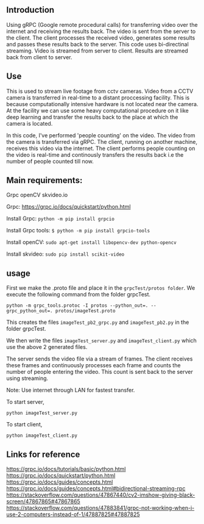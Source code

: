 ## Introduction
Using gRPC (Google remote procedural calls) for transferring video over the internet and receiving the results back. The video is sent from the server to the client. The client processes the received video, generates some results and passes these results back to the server. This code uses bi-directinal streaming. Video is streamed from server to client. Results are streamed back from client to server.


## Use
This is used to stream live footage from cctv cameras. Video from a CCTV camera is transferred in real-time to a distant proccessing facility. This is because computationally intensive hardware is not located near the camera. At the facility we can use some heavy computational procedure on it like deep learning and transfer the results back to the place at which the camera is located. 

In this code, I've performed 'people counting' on the video. The video from the camera is transferred via gRPC. The client, running on another machine, receives this video via the internet. The client performs people counting on the video is real-time and continously transfers the results back i.e the number of people counted till now. 


## Main requirements:

Grpc
openCV
skvideo.io

Grpc: https://grpc.io/docs/quickstart/python.html

Install Grpc: 
```python -m pip install grpcio```

Install Grpc tools:
```$ python -m pip install grpcio-tools```

Install openCV:
```sudo apt-get install libopencv-dev python-opencv```

Install skvideo: 
```sudo pip install scikit-video```


## usage

First we make the .proto file and place it in the ```grpcTest/protos folder```. We execute the following command from the folder grpcTest.

  ```python -m grpc_tools.protoc -I protos --python_out=. --grpc_python_out=. protos/imageTest.proto```
  
  This creates the files ```imageTest_pb2_grpc.py``` and ```imageTest_pb2.py``` in the folder grpcTest.
  
  We then write the files ```imageTest_server.py``` and ```imageTest_client.py``` which use the above 2 generated files.
  
The server sends the video file via a stream of frames. The client receives these frames and continuously processes each frame and counts the number of people entering the video. This count is sent back to the server using streaming. 
  
Note: Use internet through LAN for fastest transfer.

To start server, 

  ```python imageTest_server.py```
   
To start client, 

   ```python imageTest_client.py```

## Links for reference

https://grpc.io/docs/tutorials/basic/python.html
https://grpc.io/docs/quickstart/python.html
https://grpc.io/docs/guides/concepts.html
https://grpc.io/docs/guides/concepts.html#bidirectional-streaming-rpc
https://stackoverflow.com/questions/47867440/cv2-imshow-giving-black-screen/47867865#47867865
https://stackoverflow.com/questions/47883841/grpc-not-working-when-i-use-2-computers-instead-of-1/47887825#47887825
